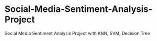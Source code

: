 # Social-Media-Sentiment-Analysis-Project
Social Media Sentiment Analysis Project with KNN, SVM, Decision Tree

